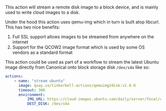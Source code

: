 This action will stream a remote disk image to a block device, and
is mainly used to write cloud images to a disk.

Under the hood this action uses qemu-img which in turn
is built atop libcurl. This has two nice benefits:

1. Full SSL support allows images to be streamed from anywhere on the internet
2. Support for the QCOW2 image format which is used by some OS vendors as a standard format

This action could be used as part of a workflow to stream the latest Ubuntu image
directly from Canonical onto block storage disk `/dev/sda` like so:

```yaml
actions:
    - name: "stream ubuntu"
      image: quay.io/tinkerbell-actions/qemuimg2disk:v1.0.0
      timeout: 300
      environment:
          IMG_URL: https://cloud-images.ubuntu.com/daily/server/focal/current/focal-server-cloudimg-amd64.img
          DEST_DISK: /dev/sda
```
